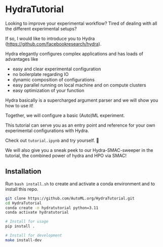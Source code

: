 # HydraTutorial
Looking to improve your experimental workflow? Tired of dealing with all the different experimental setups?

If so, I would like to introduce you to Hydra (https://github.com/facebookresearch/hydra).

Hydra elegantly configures complex applications and has loads of advantages like

* easy and clear experimental configuration
* no boilerplate regarding IO
* dynamic composition of configurations
* easy parallel running on local machine and on compute clusters
* easy optimization of your function

Hydra basically is a supercharged argument parser and we will show you how to use it!

Together, we will configure a basic (Auto)ML experiment.

This tutorial can serve you as an entry point and reference for your own experimental configurations with Hydra.

Check out `tutorial.ipynb` and try yourself. 🤗

We will also give you a sneak peek to our Hydra-SMAC-sweeper in the tutorial, the combined power of hydra and HPO via SMAC!



## Installation
Run `bash install.sh` to create and activate a conda environment and to install this repo.


```bash
git clone https://github.com/AutoML.org/HydraTutorial.git
cd HydraTutorial
conda create -n hydratutorial python=3.11
conda activate hydratutorial

# Install for usage
pip install .

# Install for development
make install-dev
```